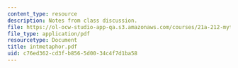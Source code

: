 ```yaml
---
content_type: resource
description: Notes from class discussion.
file: https://ol-ocw-studio-app-qa.s3.amazonaws.com/courses/21a-212-myth-ritual-and-symbolism-spring-2004/c76ed362cd3fb8565d0034c4f7d1ba58_intmetaphor.pdf
file_type: application/pdf
resourcetype: Document
title: intmetaphor.pdf
uid: c76ed362-cd3f-b856-5d00-34c4f7d1ba58
---
```

